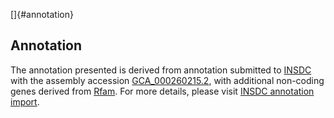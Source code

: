 []{#annotation}

Annotation
----------

The annotation presented is derived from annotation submitted to
[INSDC](http://www.insdc.org) with the assembly accession
[GCA\_000260215.2](http://www.ebi.ac.uk/ena/data/view/GCA_000260215.2),
with additional non-coding genes derived from
[Rfam](http://rfam.xfam.org/). For more details, please visit [INSDC
annotation
import](http://ensemblgenomes.org/info/data/insdc_annotation).
